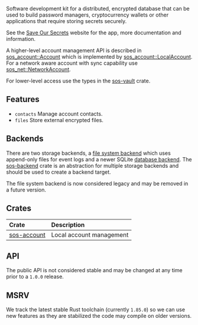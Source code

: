 Software development kit for a distributed, encrypted database that can be used to build password managers, cryptocurrency wallets or other applications that require storing secrets securely.

See the [Save Our Secrets](https://saveoursecrets.com) website for the app, more documentation and information.

A higher-level account management API is described in [sos_account::Account](https://docs.rs/sos-account/latest/sos_account/trait.Account.html) which is implemented by [sos_account::LocalAccount](https://docs.rs/sos-account/latest/sos_account/struct.LocalAccount.html). For a network aware account with sync capability use [sos_net::NetworkAccount](https://docs.rs/sos-net/latest/sos_net/struct.NetworkAccount.html).

For lower-level access use the types in the [sos-vault](https://docs.rs/sos-vault/latest/sos_vault/) crate.

## Features

* `contacts` Manage account contacts.
* `files` Store external encrypted files.

## Backends

There are two storage backends, a [file system backend](https://docs.rs/sos-filesystem/latest/sos_filesystem/) which uses append-only files for event logs and a newer SQLite [database backend](https://docs.rs/sos-database/latest/sos_database/). The [sos-backend](https://docs.rs/sos-backend/latest/sos_backend/) crate is an abstraction for multiple storage backends and should be used to create a backend target.

The file system backend is now considered legacy and may be removed in a future version.

## Crates

| Crate                                                                       | Description     |
|:------------------                                                          |:------------|
| [sos-account](https://docs.rs/sos-account/latest/sos_account/)              | Local account management |

## API

The public API is not considered stable and may be changed at any time prior to a `1.0.0` release.

## MSRV

We track the latest stable Rust toolchain (currently `1.85.0`) so we can use new features as they are stabilized the code may compile on older versions.

